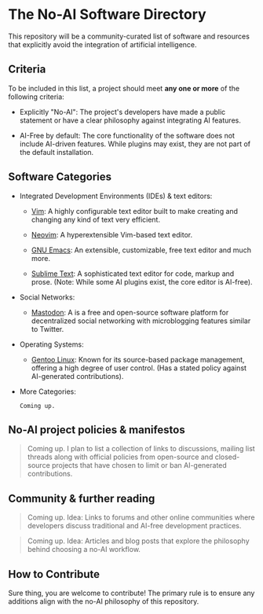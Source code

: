 # The No-AI Software Directory

This repository will be a community-curated list of software and resources that explicitly avoid the integration of artificial intelligence.

## Criteria

To be included in this list, a project should meet **any one or more** of the following criteria:

* Explicitly "No-AI": The project's developers have made a public statement or have a clear philosophy against integrating AI features.

* AI-Free by default: The core functionality of the software does not include AI-driven features. While plugins may exist, they are not part of the default installation.

## Software Categories

* Integrated Development Environments (IDEs) & text editors:

  * [Vim](https://www.vim.org): A highly configurable text editor built to make creating and changing any kind of text very efficient.

  * [Neovim](https://neovim.io): A hyperextensible Vim-based text editor.

  * [GNU Emacs](https://www.gnu.org/software/emacs/download.html): An extensible, customizable, free text editor and much more.

  * [Sublime Text](https://www.sublimetext.com): A sophisticated text editor for code, markup and prose. (Note: While some AI plugins exist, the core editor is AI-free).
 
* Social Networks:
  
  * [Mastodon](https://joinmastodon.org): A is a free and open-source software platform for decentralized social networking with microblogging features similar to Twitter. 
 
* Operating Systems:
  * [Gentoo Linux](https://www.gentoo.org): Known for its source-based package management, offering a high degree of user control. (Has a stated policy against AI-generated contributions).
 
* More Categories:

      Coming up.

## No-AI project policies & manifestos

> Coming up. I plan to list a collection of links to discussions, mailing list threads along with official policies from open-source and closed-source projects that have chosen to limit or ban AI-generated contributions.

## Community & further reading

> Coming up. Idea: Links to forums and other online communities where developers discuss traditional and AI-free development practices.

> Coming up. Idea: Articles and blog posts that explore the philosophy behind choosing a no-AI workflow.

## How to Contribute

Sure thing, you are welcome to contribute! The primary rule is to ensure any additions align with the no-AI philosophy of this repository.
